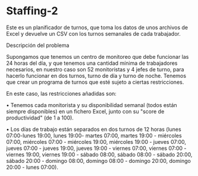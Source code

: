 # Staffing-2

Este es un planificador de turnos, que toma los datos de unos archivos de Excel y devuelve un CSV con los turnos semanales de cada trabajador.

Descripción del problema

Supongamos que tenemos un centro de monitoreo que debe funcionar las 24 horas del día, y que tenemos una cantidad mínima de trabajadores necesarios, en nuestro caso son 52 monitoristas y 4 jefes de turno, para hacerlo funcionar en dos turnos, turno de día y turno de noche. Tenemos que crear un programa de turnos que esté sujeto a ciertas restricciones.

En este caso, las restricciones añadidas son:

$\bullet$ Tenemos cada monitorista y su disponibilidad semanal (todos están siempre disponibles) en un fichero Excel, junto con su "score de productividad" (de 1 a 100).

$\bullet$ Los días de trabajo están separados en dos turnos de 12 horas (lunes 07:00-lunes 19:00, lunes 19:00- martes 07:00, martes 19:00 - miércoles 07:00, miércoles 07:00 - miércoles 19:00, miércoles 19:00 - jueves 07:00, jueves 07:00 - jueves 19:00, jueves 19:00 - viernes 07:00, viernes 07:00 - viernes 19:00, viernes 19:00 - sábado 08:00, sábado 08:00 - sábado 20:00, sábado 20:00 - domingo 08:00, domingo 08:00 - domingo 20:00, domingo 20:00 - lunes 07:00).
